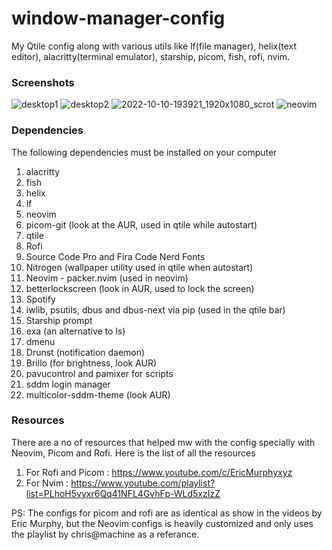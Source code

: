 # window-manager-config
My Qtile config along with various utils like lf(file manager), helix(text editor), alacritty(terminal emulator), starship, picom, fish, rofi, nvim.

### Screenshots
![desktop1](https://user-images.githubusercontent.com/99042379/194882428-e7a565b1-918d-4d14-8484-d0b64ef453f2.png)
![desktop2](https://user-images.githubusercontent.com/99042379/194882481-e0310524-66e9-4316-93cf-8d0e913d9a09.png)
![2022-10-10-193921_1920x1080_scrot](https://user-images.githubusercontent.com/99042379/194885764-6fa15801-d3f8-474b-86c1-631bc8d303a8.png)
![neovim](https://user-images.githubusercontent.com/99042379/197107570-bcf3229d-08af-4c98-80c8-594ce2246b3f.png)

### Dependencies
The following dependencies must be installed on your computer
1. alacritty
2. fish
3. helix
4. lf
5. neovim
6. picom-git (look at the AUR, used in qtile while autostart)
7. qtile
8. Rofi
9. Source Code Pro and Fira Code Nerd Fonts
10. Nitrogen (wallpaper utility used in qtile when autostart)
11. Neovim - packer.nvim (used in neovim)
12. betterlockscreen (look in AUR, used to lock the screen)
13. Spotify 
14. iwlib, psutils, dbus and dbus-next via pip (used in the qtile bar)
15. Starship prompt
16. exa (an alternative to ls)
17. dmenu
18. Drunst (notification daemon)
19. Brillo (for brightness, look AUR)
20. pavucontrol and pamixer for scripts
21. sddm login manager
22. multicolor-sddm-theme (look AUR)

### Resources
There are a no of resources that helped mw with the config specially with Neovim, Picom and Rofi. Here is the list of all the resources 
1. For Rofi and Picom : https://www.youtube.com/c/EricMurphyxyz
2. For Nvim : https://www.youtube.com/playlist?list=PLhoH5vyxr6Qq41NFL4GvhFp-WLd5xzIzZ

PS: The configs for picom and rofi are as identical as show in the videos by Eric Murphy, but the Neovim configs is heavily customized and only uses the playlist by chris@machine as a referance.
